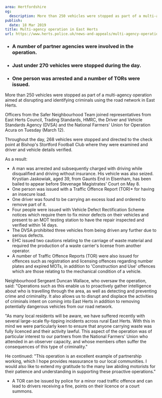 ```yaml
area: Hertfordshire
og:
  description: More than 250 vehicles were stopped as part of a multi-agency operation aimed at disrupting and identifying criminals using the road network in East Herts.
publish:
  date: 18 Mar 2019
title: Multi-agency operation in East Herts
url: https://www.herts.police.uk/news-and-appeals/multi-agency-operation-in-east-herts-2755A
```

* ### A number of partner agencies were involved in the operation.

 * ### Just under 270 vehicles were stopped during the day.

 * ### One person was arrested and a number of TORs were issued.

More than 250 vehicles were stopped as part of a multi-agency operation aimed at disrupting and identifying criminals using the road network in East Herts.

Officers from the Safer Neighbourhood Team joined representatives from East Herts Council, Trading Standards, HMRC, the Driver and Vehicle Standards Agency (DVSA) and the National Farmers' Union for Operation Acura on Tuesday (March 12).

Throughout the day, 268 vehicles were stopped and directed to the check point at Bishop's Stortford Football Club where they were examined and driver and vehicle details verified.

As a result:

 * A man was arrested and subsequently charged with driving while disqualified and driving without insurance. His vehicle was also seized.
Krystian Jaskowiak, aged 39, from Gaunts End in Elsenham, has been bailed to appear before Stevenage Magistrates' Court on May 8.
 * One person was issued with a Traffic Offence Report (TOR)* for having an insecure load.
 * One driver was found to be carrying an excess load and ordered to remove part of it.
 * Four people were issued with Vehicle Defect Rectification Scheme notices which require them to fix minor defects on their vehicles and present to an MOT testing station to have the repair inspected and verified within 14 days.
 * The DVSA prohibited three vehicles from being driven any further due to serious defects.
 * EHC issued two cautions relating to the carriage of waste material and required the production of a waste carrier's license from another operator.
 * A number of Traffic Offence Reports (TOR) were also issued for offences such as registration and licensing offences regarding number plates and expired MOTs, in addition to 'Construction and Use' offences which are those relating to the mechanical condition of a vehicle.

Neighbourhood Sergeant Duncan Wallace, who oversaw the operation, said: "Operations such as this enable us to proactively gather intelligence about who is travelling through the area, as well as detecting and preventing crime and criminality. It also allows us to disrupt and displace the activities of criminals intent on coming into East Herts in addition to removing potentially dangerous vehicles from our road network.

"As many local residents will be aware, we have suffered recently with several large-scale fly-tipping incidents across rural East Herts. With this in mind we were particularly keen to ensure that anyone carrying waste was fully licenced and their activity lawful. This aspect of the operation was of particular interest to our partners from the National Farmers' Union who attended in an observer capacity, and whose members often suffer the consequences of this type of criminality."

He continued: "This operation is an excellent example of partnership working, which I hope provides reassurance to our local communities. I would also like to extend my gratitude to the many law abiding motorists for their patience and understanding in supporting these proactive operations."

* A TOR can be issued by police for a minor road traffic offence and can lead to drivers receiving a fine, points on their licence or a court summons.
